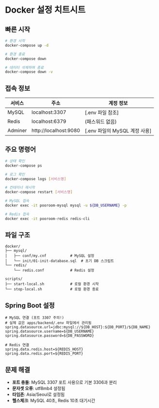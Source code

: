 # Docker 설정 치트시트

## 빠른 시작
```bash
# 환경 시작
docker-compose up -d

# 환경 종료  
docker-compose down

# 데이터 삭제하며 종료
docker-compose down -v
```

## 접속 정보
| 서비스 | 주소 | 계정 정보 |
|--------|------|-----------|
| MySQL | localhost:3307 | [.env 파일 참조] |
| Redis | localhost:6379 | (패스워드 없음) |
| Adminer | http://localhost:9080 | [.env 파일의 MySQL 계정 사용] |

## 주요 명령어
```bash
# 상태 확인
docker-compose ps

# 로그 확인
docker-compose logs [서비스명]

# 컨테이너 재시작
docker-compose restart [서비스명]

# MySQL 접속
docker exec -it pooroom-mysql mysql -u ${DB_USERNAME} -p

# Redis 접속
docker exec -it pooroom-redis redis-cli
```

## 파일 구조
```
docker/
├── mysql/
│   ├── conf/my.cnf           # MySQL 설정
│   └── init/01-init-database.sql  # 초기 DB 스크립트
└── redis/
    └── redis.conf            # Redis 설정

scripts/
├── start-local.sh            # 로컬 환경 시작
└── stop-local.sh             # 로컬 환경 종료
```

## Spring Boot 설정
```properties
# MySQL 연결 (포트 3307 주의!)
# 실제 값은 apps/backend/.env 파일에서 관리됨
spring.datasource.url=jdbc:mysql://${DB_HOST}:${DB_PORT}/${DB_NAME}
spring.datasource.username=${DB_USERNAME}
spring.datasource.password=${DB_PASSWORD}

# Redis 연결
spring.data.redis.host=${REDIS_HOST}
spring.data.redis.port=${REDIS_PORT}
```

## 문제 해결
- **포트 충돌**: MySQL 3307 포트 사용으로 기본 3306과 분리
- **문자셋 오류**: utf8mb4 설정됨
- **타임존**: Asia/Seoul로 설정됨
- **헬스체크**: MySQL 40초, Redis 10초 대기시간
